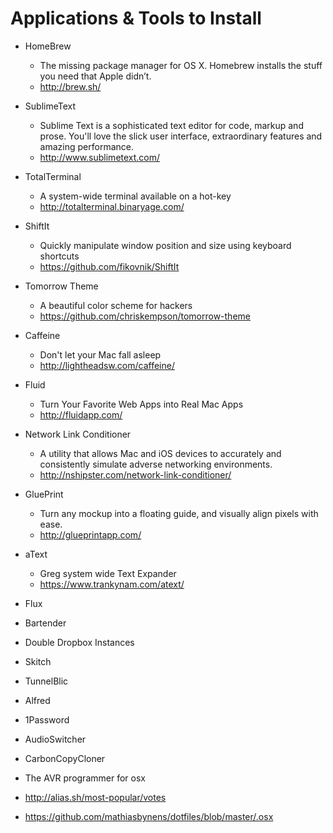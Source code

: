 Applications & Tools to Install
===

* HomeBrew
  *  The missing package manager for OS X. Homebrew installs the stuff you need that Apple didn’t.
  *  http://brew.sh/
* SublimeText
  * Sublime Text is a sophisticated text editor for code, markup and prose.
  You'll love the slick user interface, extraordinary features and amazing performance.
  * http://www.sublimetext.com/
* TotalTerminal
  * A system-wide terminal available on a hot-key
  * http://totalterminal.binaryage.com/
* ShiftIt
  * Quickly manipulate window position and size using keyboard shortcuts
  * https://github.com/fikovnik/ShiftIt
* Tomorrow Theme
  * A beautiful color scheme for hackers 
  * https://github.com/chriskempson/tomorrow-theme
* Caffeine
  * Don't let your Mac fall asleep
  * http://lightheadsw.com/caffeine/
* Fluid
  * Turn Your Favorite Web Apps into Real Mac Apps
  * http://fluidapp.com/
* Network Link Conditioner
  * A utility that allows Mac and iOS devices to accurately and consistently simulate adverse networking environments.
  * http://nshipster.com/network-link-conditioner/
* GluePrint
  * Turn any mockup into a floating guide, and visually align pixels with ease.
  * http://glueprintapp.com/
* aText
  * Greg system wide Text Expander
  * https://www.trankynam.com/atext/


* Flux
* Bartender
* Double Dropbox Instances
* Skitch
* TunnelBlic
* Alfred
* 1Password
* AudioSwitcher
* CarbonCopyCloner
* The AVR programmer for osx
* http://alias.sh/most-popular/votes
* https://github.com/mathiasbynens/dotfiles/blob/master/.osx

